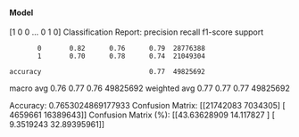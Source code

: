#### Model
[1 0 0 ... 0 1 0]
Classification Report:
              precision    recall  f1-score   support

           0       0.82      0.76      0.79  28776388
           1       0.70      0.78      0.74  21049304

    accuracy                           0.77  49825692
   macro avg       0.76      0.77      0.76  49825692
weighted avg       0.77      0.77      0.77  49825692

Accuracy: 0.7653024869177933
Confusion Matrix:
[[21742083  7034305]
 [ 4659661 16389643]]
Confusion Matrix (%):
[[43.63628909 14.117827  ]
 [ 9.3519243  32.89395961]]
